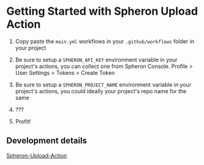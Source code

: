 # Getting Started with Spheron Upload Action

1. Copy paste the `main.yml` workflows in your `.github/workflows` folder in your project

2. Be sure to setup a `SPHERON_API_KEY` environment variable in your project's actions, you can collect one from Spheron Console. Profile > User Settings > Tokens > Create Token

3. Be sure to setup a `SPHERON_PROJECT_NAME` environment variable in your project's actions, you could ideally your project's repo name for the same

4. ???

5. Profit!

## Development details
[Spheron-Upload-Action](https://github.com/theycallmeloki/spheron-upload-action)